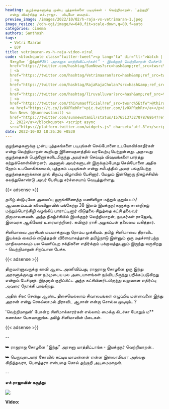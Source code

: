 ```yaml
---
heading: குழந்தைகளுக்கு முன்பு புத்தகங்களை படியுங்கள் - வெற்றிமாறன். 'தற்குறி'
  என்று விமர்சித்த எச்.ராஜா.  வீடியோ வைரல்.
preview_image: /images/2022/10/02/h-raja-vs-vetrimaran-1.jpeg
image_resize: /cdn-cgi/image/w=640,fit=scale-down,q=80,f=auto
categories: cinema
authors: Santhosh
tags:
  - Vetri Maaran
  - BJP
title: vetrimaran-vs-h-raja-video-viral
code: <blockquote class="twitter-tweet"><p lang="ta" dir="ltr">Watch | “ராஜராஜ
  சோழனை ‘இந்து&#39; அரசனாக மாற்றிவிட்டார்கள்!” - இயக்குநர் வெற்றிமாறன் பேச்சு<a
  href="https://twitter.com/hashtag/SunNews?src=hash&amp;ref_src=twsrc%5Etfw">#SunNews</a>
  | <a
  href="https://twitter.com/hashtag/Vetrimaaran?src=hash&amp;ref_src=twsrc%5Etfw">#Vetrimaaran</a>
  | <a
  href="https://twitter.com/hashtag/RajaRajaCholan?src=hash&amp;ref_src=twsrc%5Etfw">#RajaRajaCholan</a>
  | <a
  href="https://twitter.com/hashtag/Tiruvalluvar?src=hash&amp;ref_src=twsrc%5Etfw">#Tiruvalluvar</a>
  | <a
  href="https://twitter.com/thirumaofficial?ref_src=twsrc%5Etfw">@thirumaofficial</a>
  <a href="https://t.co/1v0XPRehRr">pic.twitter.com/1v0XPRehRr</a></p>&mdash;
  Sun News (@sunnewstamil) <a
  href="https://twitter.com/sunnewstamil/status/1576513732707876864?ref_src=twsrc%5Etfw">October
  2, 2022</a></blockquote> <script async
  src="https://platform.twitter.com/widgets.js" charset="utf-8"></script>
date: 2022-10-02 18:26:26 +0530
---
```

குழந்தைகளுக்கு முன்பு புத்தகங்களை படியுங்கள் செல்போனை உபயோகிக்காதீர்கள் என்று வெற்றிமாறன் கூறியது இணையதளத்தில் வரவேற்பு பெற்றுள்ளது. அதாவது குழந்தைகள் பெற்றோர்களிடமிருந்து அவர்கள் செய்யும் விஷயங்களை பார்த்து கற்றுக்கொள்கின்றனர். அதனால் அவர்களுடன் இருக்கும்போது செல்போனை அதிக நேரம் உபயோகிக்காமல், புத்தகம் படியுங்கள் என்று சமீபத்தில் அவர் பங்குபெற்ற குழந்தைகளுக்கான நூல் திறப்பு விழாவில் பேசினார். மேலும் இன்னொரு நிகழ்ச்சியில் கலந்துகொண்டு அவர் பேசியது சர்ச்சையாய் வெடித்துள்ளது.

{{< adsense >}}

தமிழ் ஸ்டுடியோ அமைப்பு ஒருங்கிணைத்த மணிவிழா மற்றும் குறும்படம்/ ஆவணப்படம் 
கலைவிழாவில் பங்கேற்று 38 இளம் இயக்குநர்களுக்கு சான்றிதழ் மற்றும்பொற்கிழி வழங்கிப் பாராட்டினார் விடுதலை சிறுத்தை கட்சி தலைவர் திருமாவளவன். அந்த நிகழ்ச்சியில் இயக்குநர் வெற்றிமாறன், நடிகர்கள் ராஜேஷ், இளவரசு ஆகியோர் உரையாற்றினர். கவிஞர் ராசி அழகப்பன் தலைமை வகித்தார்.

சினிமாவை அரசியல் மயமாக்குவது ரொம்ப முக்கியம். தமிழ் சினிமாவை திராவிட இயக்கம் கையில் எடுத்ததன் விளைவாகத்தான் தமிழ்நாடு இன்னும் ஒரு மதச்சார்பற்ற மாநிலமாகவும்  பல வெளிப்புற சக்திகளை எதிர்க்கும் பக்குவத்துடனும் இருந்து வருகிறது - வெற்றிமாறன்  சிறப்பான பேச்சு.

{{< adsense >}}

திருவள்ளுவருக்கு காவி ஆடை அணிவிப்பது, ராஜராஜ சோழனை ஒரு இந்து அரசனாக்குவது என நம்முடைய பல அடையாளங்கள் நம்மிடமிருந்து பறிக்கப்படுகிறது என்றும் பேசினார். இதனால் குறிப்பிட்ட அந்த கட்சியினரிடமிருந்து வலுவான எதிர்ப்பு அவரை நோக்கி பாய்கிறது.

அதில் சில:
சென்று ஆண்ட திசையெல்லாம் சிவாலயங்கள் எழுப்பிய மன்னவனை இந்து அரசன் என்று சொல்லாமல் திராவிட ஆசான் என்றா சொல்ல முடியும்...? 

'வெற்றிமாறன்' போன்ற சினிமாக்காரர்கள் எல்லாம் மைக்கு கிடச்சா போதும் ம\*\* கணக்கா பேசுவானுங்க. தமிழ் சினிமாவின் பீடைகள்.

{{< adsense >}}

\--

➥ ராஜராஜ சோழனை “இந்து” அரசனா மாத்திட்டாங்க - இயக்குநர் வெற்றிமாறன்..

➥ பெருவுடையார் கோவில் கட்டிய மாமன்னன் என்ன இஸ்லாமியரா அல்லது கிறித்தவரா, பௌத்தரா என்பதை சொல் தற்குறி அடிமைமாறன்.

\--

**எச்.ராஜாவின் கருத்து:**

![](/images/2022/10/02/h-raja-vs-vetrimaran.jpeg)

**V﻿ideo:**